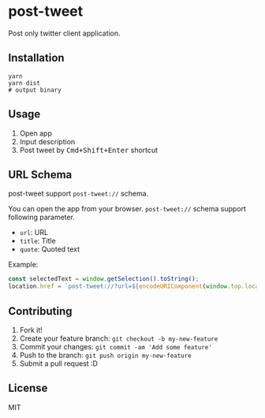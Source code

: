 # post-tweet

Post only twitter client application.

## Installation

    yarn
    yarn dist
    # output binary

## Usage

1. Open app
2. Input description
3. Post tweet by <kbd>Cmd+Shift+Enter</kbd> shortcut

## URL Schema

post-tweet support `post-tweet://` schema.

You can open the app from your browser.
 `post-tweet://` schema support following parameter.

- `url`: URL
- `title`: Title
- `quote`: Quoted text

Example:

```js
const selectedText = window.getSelection().toString();
location.href = `post-tweet://?url=${encodeURIComponent(window.top.location.href)}&title=${encodeURIComponent(window.top.document.title)}&quote=${encodeURIComponent(selectedText)}`
```
## Contributing

1. Fork it!
2. Create your feature branch: `git checkout -b my-new-feature`
3. Commit your changes: `git commit -am 'Add some feature'`
4. Push to the branch: `git push origin my-new-feature`
5. Submit a pull request :D

## License

MIT
